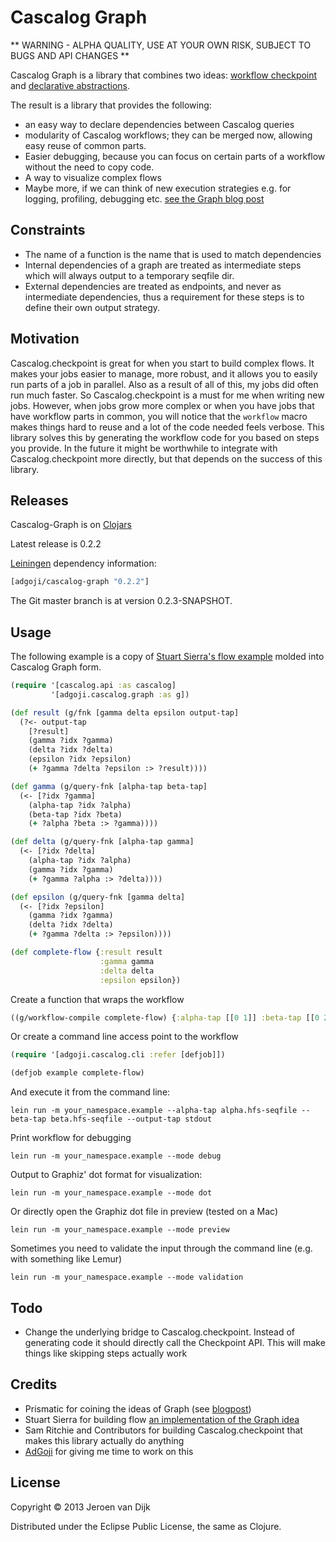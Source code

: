 # Cascalog Graph

** WARNING - ALPHA QUALITY, USE AT YOUR OWN RISK, SUBJECT TO BUGS AND API CHANGES **

Cascalog Graph is a library that combines two ideas: [workflow checkpoint](https://github.com/nathanmarz/cascalog-contrib/tree/master/cascalog.checkpoint) and [declarative abstractions](http://blog.getprismatic.com/blog/2012/10/1/prismatics-graph-at-strange-loop.html).

The result is a library that provides the following:

* an easy way to declare dependencies between Cascalog queries
* modularity of Cascalog workflows; they can be merged now, allowing easy reuse of common parts. 
* Easier debugging, because you can focus on certain parts of a workflow without the need to copy code.
* A way to visualize complex flows
* Maybe more, if we can think of new execution strategies e.g. for logging, profiling, debugging etc. [see the Graph blog post](http://blog.getprismatic.com/blog/2012/10/1/prismatics-graph-at-strange-loop.html)

## Constraints

* The name of a function is the name that is used to match dependencies
* Internal dependencies of a graph are treated as intermediate steps which will always output to a temporary seqfile dir. 
* External dependencies are treated as endpoints, and never as intermediate dependencies, thus a requirement for these steps is to define their own output strategy.

## Motivation

Cascalog.checkpoint is great for when you start to build complex flows. It makes your jobs easier to manage, more robust, and it allows you to easily run parts of a job in parallel. Also as a result of all of this, my jobs did often run much faster. So Cascalog.checkpoint is a must for me when writing new jobs. However, when jobs grow more complex or when you have jobs that have workflow parts in common, you will notice that the `workflow` macro makes things hard to reuse and a lot of the code needed feels verbose. This library solves this by generating the workflow code for you based on steps you provide. In the future it might be worthwhile to integrate with Cascalog.checkpoint more directly, but that depends on the success of this library.

## Releases

Cascalog-Graph is on [Clojars](https://clojars.org/adgoji/cascalog-graph)

Latest release is 0.2.2

[Leiningen](https://github.com/technomancy/leiningen) dependency information:

```clojure
[adgoji/cascalog-graph "0.2.2"]
```

The Git master branch is at version 0.2.3-SNAPSHOT.

## Usage

The following example is a copy of [Stuart Sierra's flow example](https://github.com/stuartsierra/flow) molded into Cascalog Graph form.

```clojure
(require '[cascalog.api :as cascalog]
         '[adgoji.cascalog.graph :as g])

(def result (g/fnk [gamma delta epsilon output-tap]
  (?<- output-tap 
    [?result]
    (gamma ?idx ?gamma)
    (delta ?idx ?delta)
    (epsilon ?idx ?epsilon)
    (+ ?gamma ?delta ?epsilon :> ?result))))

(def gamma (g/query-fnk [alpha-tap beta-tap]
  (<- [?idx ?gamma]
    (alpha-tap ?idx ?alpha)
    (beta-tap ?idx ?beta)
    (+ ?alpha ?beta :> ?gamma))))

(def delta (g/query-fnk [alpha-tap gamma]
  (<- [?idx ?delta]
    (alpha-tap ?idx ?alpha)
    (gamma ?idx ?gamma)
    (+ ?gamma ?alpha :> ?delta))))

(def epsilon (g/query-fnk [gamma delta]
  (<- [?idx ?epsilon]
    (gamma ?idx ?gamma)
    (delta ?idx ?delta)
    (+ ?gamma ?delta :> ?epsilon))))

(def complete-flow {:result result 
                    :gamma gamma 
                    :delta delta 
                    :epsilon epsilon})
```

Create a function that wraps the workflow

```clojure
((g/workflow-compile complete-flow) {:alpha-tap [[0 1]] :beta-tap [[0 2]]}) ;=> 14
```

Or create a command line access point to the workflow

```clojure
(require '[adgoji.cascalog.cli :refer [defjob]])

(defjob example complete-flow)
```
    
And execute it from the command line:

    lein run -m your_namespace.example --alpha-tap alpha.hfs-seqfile --beta-tap beta.hfs-seqfile --output-tap stdout

Print workflow for debugging

    lein run -m your_namespace.example --mode debug

Output to Graphiz' dot format for visualization:

    lein run -m your_namespace.example --mode dot

Or directly open the Graphiz dot file in preview (tested on a Mac)

    lein run -m your_namespace.example --mode preview

Sometimes you need to validate the input through the command line (e.g. with something like Lemur)

    lein run -m your_namespace.example --mode validation

## Todo

* Change the underlying bridge to Cascalog.checkpoint. Instead of generating code it should directly call the Checkpoint API. This will make things like skipping steps actually work

## Credits

* Prismatic for coining the ideas of Graph (see [blogpost]([http://blog.getprismatic.com/blog/2012/10/1/prismatics-graph-at-strange-loop.html))
* Stuart Sierra for building flow [an implementation of the Graph idea](https://github.com/stuartsierra/flow) 
* Sam Ritchie and Contributors for building Cascalog.checkpoint that makes this library actually do anything
* [AdGoji](http://www.adgoji.com/) for giving me time to work on this

## License

Copyright © 2013 Jeroen van Dijk

Distributed under the Eclipse Public License, the same as Clojure.
